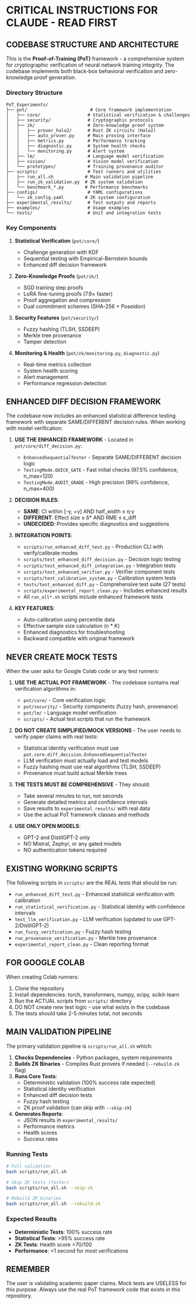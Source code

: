 # CRITICAL INSTRUCTIONS FOR CLAUDE - READ FIRST

## CODEBASE STRUCTURE AND ARCHITECTURE

This is the **Proof-of-Training (PoT)** framework - a comprehensive system for cryptographic verification of neural network training integrity. The codebase implements both black-box behavioral verification and zero-knowledge proof generation.

### Directory Structure
```
PoT_Experiments/
├── pot/                        # Core framework implementation
│   ├── core/                  # Statistical verification & challenges
│   ├── security/              # Cryptographic protocols
│   ├── zk/                    # Zero-knowledge proof system
│   │   ├── prover_halo2/      # Rust ZK circuits (Halo2)
│   │   ├── auto_prover.py     # Main proving interface
│   │   ├── metrics.py         # Performance tracking
│   │   ├── diagnostic.py      # System health checks
│   │   └── monitoring.py      # Alert system
│   ├── lm/                    # Language model verification
│   ├── vision/                # Vision model verification
│   └── prototypes/            # Training provenance auditor
├── scripts/                   # Test runners and utilities
│   ├── run_all.sh            # Main validation pipeline
│   ├── run_zk_validation.py  # ZK system validation
│   └── benchmark_*.py        # Performance benchmarks
├── configs/                   # YAML configurations
│   └── zk_config.yaml        # ZK system configuration
├── experimental_results/      # Test outputs and reports
├── examples/                  # Usage examples
└── tests/                     # Unit and integration tests
```

### Key Components

1. **Statistical Verification** (`pot/core/`)
   - Challenge generation with KDF
   - Sequential testing with Empirical-Bernstein bounds
   - Enhanced diff decision framework

2. **Zero-Knowledge Proofs** (`pot/zk/`)
   - SGD training step proofs
   - LoRA fine-tuning proofs (7.9× faster)
   - Proof aggregation and compression
   - Dual commitment schemes (SHA-256 + Poseidon)

3. **Security Features** (`pot/security/`)
   - Fuzzy hashing (TLSH, SSDEEP)
   - Merkle tree provenance
   - Tamper detection

4. **Monitoring & Health** (`pot/zk/monitoring.py`, `diagnostic.py`)
   - Real-time metrics collection
   - System health scoring
   - Alert management
   - Performance regression detection

## ENHANCED DIFF DECISION FRAMEWORK

The codebase now includes an enhanced statistical difference testing framework with separate SAME/DIFFERENT decision rules. When working with model verification:

1. **USE THE ENHANCED FRAMEWORK** - Located in `pot/core/diff_decision.py`:
   - `EnhancedSequentialTester` - Separate SAME/DIFFERENT decision logic
   - `TestingMode.QUICK_GATE` - Fast initial checks (97.5% confidence, n_max=120)
   - `TestingMode.AUDIT_GRADE` - High precision (99% confidence, n_max=400)

2. **DECISION RULES**:
   - **SAME**: CI within [-γ, +γ] AND half_width ≤ η·γ
   - **DIFFERENT**: Effect size ≥ δ* AND RME ≤ ε_diff
   - **UNDECIDED**: Provides specific diagnostics and suggestions

3. **INTEGRATION POINTS**:
   - `scripts/run_enhanced_diff_test.py` - Production CLI with verify/calibrate modes
   - `scripts/test_enhanced_diff_decision.py` - Decision logic testing
   - `scripts/test_enhanced_diff_integration.py` - Integration tests
   - `scripts/test_enhanced_verifier.py` - Verifier component tests
   - `scripts/test_calibration_system.py` - Calibration system tests
   - `tests/test_enhanced_diff.py` - Comprehensive test suite (27 tests)
   - `scripts/experimental_report_clean.py` - Includes enhanced results
   - All `run_all*.sh` scripts include enhanced framework tests

4. **KEY FEATURES**:
   - Auto-calibration using percentile data
   - Effective sample size calculation (n * K)
   - Enhanced diagnostics for troubleshooting
   - Backward compatible with original framework

## NEVER CREATE MOCK TESTS

When the user asks for Google Colab code or any test runners:

1. **USE THE ACTUAL POT FRAMEWORK** - The codebase contains real verification algorithms in:
   - `pot/core/` - Core verification logic
   - `pot/security/` - Security components (fuzzy hash, provenance)
   - `pot/lm/` - Language model verification
   - `scripts/` - Actual test scripts that run the framework

2. **DO NOT CREATE SIMPLIFIED/MOCK VERSIONS** - The user needs to verify paper claims with real tests:
   - Statistical identity verification must use `pot.core.diff_decision.EnhancedSequentialTester`
   - LLM verification must actually load and test models
   - Fuzzy hashing must use real algorithms (TLSH, SSDEEP)
   - Provenance must build actual Merkle trees

3. **THE TESTS MUST BE COMPREHENSIVE** - They should:
   - Take several minutes to run, not seconds
   - Generate detailed metrics and confidence intervals
   - Save results to `experimental_results/` with real data
   - Use the actual PoT framework classes and methods

4. **USE ONLY OPEN MODELS**:
   - GPT-2 and DistilGPT-2 only
   - NO Mistral, Zephyr, or any gated models
   - NO authentication tokens required

## EXISTING WORKING SCRIPTS

The following scripts in `scripts/` are the REAL tests that should be run:
- `run_enhanced_diff_test.py` - Enhanced statistical verification with calibration
- `run_statistical_verification.py` - Statistical identity with confidence intervals
- `test_llm_verification.py` - LLM verification (updated to use GPT-2/DistilGPT-2)
- `run_fuzzy_verification.py` - Fuzzy hash testing
- `run_provenance_verification.py` - Merkle tree provenance
- `experimental_report_clean.py` - Clean reporting format

## FOR GOOGLE COLAB

When creating Colab runners:
1. Clone the repository
2. Install dependencies: torch, transformers, numpy, scipy, scikit-learn
3. Run the ACTUAL scripts from `scripts/` directory
4. DO NOT create new test logic - use what exists in the codebase
5. The tests should take 2-5 minutes total, not seconds

## MAIN VALIDATION PIPELINE

The primary validation pipeline is `scripts/run_all.sh` which:

1. **Checks Dependencies** - Python packages, system requirements
2. **Builds ZK Binaries** - Compiles Rust provers if needed (`--rebuild-zk` flag)
3. **Runs Core Tests**:
   - Deterministic validation (100% success rate expected)
   - Statistical identity verification
   - Enhanced diff decision tests
   - Fuzzy hash testing
   - ZK proof validation (can skip with `--skip-zk`)
4. **Generates Reports**:
   - JSON results in `experimental_results/`
   - Performance metrics
   - Health scores
   - Success rates

### Running Tests

```bash
# Full validation
bash scripts/run_all.sh

# Skip ZK tests (faster)
bash scripts/run_all.sh --skip-zk

# Rebuild ZK binaries
bash scripts/run_all.sh --rebuild-zk
```

### Expected Results

- **Deterministic Tests**: 100% success rate
- **Statistical Tests**: >95% success rate
- **ZK Tests**: Health score >70/100
- **Performance**: <1 second for most verifications

## REMEMBER

The user is validating academic paper claims. Mock tests are USELESS for this purpose. Always use the real PoT framework code that exists in this repository.